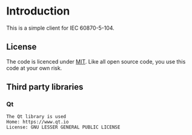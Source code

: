 # Introduction
This is a simple client for IEC 60870-5-104.

## License
The code is licenced under [MIT](https://opensource.org/licenses/MIT). Like all open source code, you use this code at your own risk. 


## Third party libraries
### Qt
    The Qt library is used
    Home: https://www.qt.io
    License: GNU LESSER GENERAL PUBLIC LICENSE